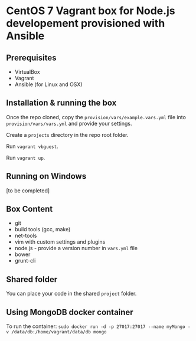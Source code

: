 # CentOS 7 Vagrant box for Node.js developement provisioned with Ansible

## Prerequisites

* VirtualBox
* Vagrant
* Ansible (for Linux and OSX)

## Installation & running the box

Once the repo cloned, copy the `provision/vars/example.vars.yml` file into `provision/vars/vars.yml` and provide your settings.

Create a `projects` directory in the repo root folder.

Run `vagrant vbguest`.

Run `vagrant up`.

## Running on Windows

[to be completed]

## Box Content

* git
* build tools (gcc, make)
* net-tools
* vim with custom settings and plugins
* node.js - provide a version number in `vars.yml` file
* bower
* grunt-cli

## Shared folder

You can place your code in the shared `project` folder.

## Using MongoDB docker container

To run the container: `sudo docker run -d -p 27017:27017 --name myMongo -v /data/db:/home/vagrant/data/db mongo`